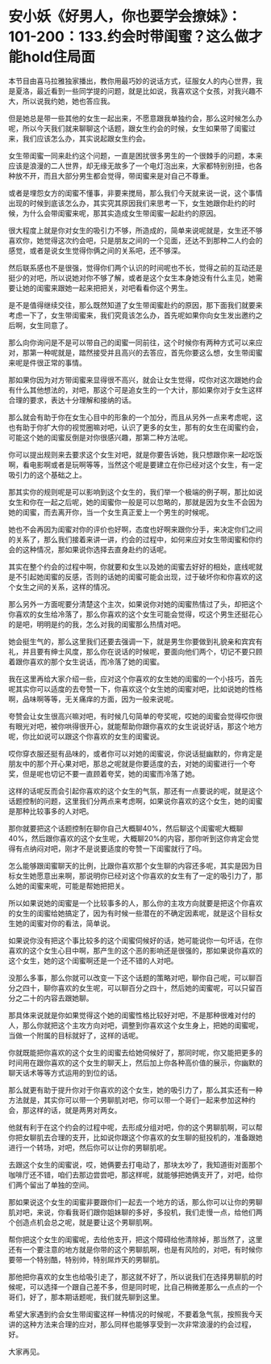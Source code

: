 # 安小妖《好男人，你也要学会撩妹》：101-200：133.约会时带闺蜜？这么做才能hold住局面

本节目由喜马拉雅独家播出，教你用最巧妙的说话方式，征服女人的内心世界，我是夏洛，最近看到一些同学提的问题，就是比如说，我喜欢这个女孩，对我兴趣不大，所以说我约她，她也答应我。

但是她总是带一些其他的女生一起出来，不愿意跟我单独约会，那么这时候怎么办呢，所以今天我们就来聊聊这个话题，跟女生约会的时候，女生如果带了闺蜜过来，我们应该怎么办，其实说起跟女生约会。

女生带闺蜜一同来赴约这个问题，一直是困扰很多男生的一个很棘手的问题，本来应该是浪漫的二人世界，却无缘无故多了一个电灯泡出来，大家都特别别扭，也各种放不开，而且大部分男生都会觉得，带闺蜜来是对自己不尊重。

或者是埋怨女方的闺蜜不懂事，非要来搅局，那么我们今天就来说一说，这个事情出现的时候到底该怎么办，其实究其原因我们来思考一下，女生她跟你赴约的时候，为什么会带闺蜜来呢，那其实造成女生带闺蜜一起赴约的原因。

很大程度上就是你对女生的吸引力不够，所造成的，简单来说呢就是，女生还不够喜欢你，她觉得这次约会吧，只是朋友之间的一个见面，还达不到那种二人约会的感觉，或者是说女生觉得你俩之间的关系吧，还不够深。

然后联系感也不是很强，觉得你们两个认识的时间呢也不长，觉得之前的互动还是挺少的对吧，所以说她对你不够了解，或者是这个女生本身她没有什么主见，她需要让她的闺蜜来跟她一起来把把关，对吧看看你这个男生。

是不是值得继续交往，那么既然知道了女生带闺蜜赴约的原因，那下面我们就要来考虑一下了，女生带闺蜜来，我们究竟该怎么办，首先呢如果你向女生发出邀约之后啊，女生同意了。

那么向你询问是不是可以带自己的闺蜜一同前往，这个时候你有两种方式可以来应对，那第一种呢就是，踏然接受并且高兴的去答应，首先你要这么想，女生带闺蜜来呢是件很正常的事情。

那如果你因为对方带闺蜜来显得很不高兴，就会让女生觉得，哎你对这次跟她约会有什么其他想法的，对吧，那这个可是追女生的一个大计，那如果你对于女生这样合理的要求，表达十分理解和接纳的话。

那么就会有助于你在女生心目中的形象的一个加分，而且从另外一点来考虑呢，这也有助于你扩大你的视觉圈嘛对吧，认识了更多的女生，那有的女生在闺蜜约会，可能这个她的闺蜜反倒是对你很感兴趣，那第二种方法呢。

你可以提出规则来去要求这个女生对吧，就是你要告诉她，我只想跟你来一起吃饭啊，看电影啊或者是玩啊等等，当然这个呢是要建立在你已经对这个女生，有一定吸引力的这个基础之上。

那其实你的规则呢是可以影响到这个女生的，我们举一个极端的例子啊，那比如说女生和你在一起之后呢，她的闺蜜你一般是可以忽略的，那就是因为女生不会因为她的闺蜜，而去离开你，当一个女生真正爱上一个男生的时候呢。

她也不会再因为闺蜜对你的评价也好啊，态度也好啊来跟你分手，来决定你们之间的关系了，那么我们接着来讲一讲，约会的过程中，如何来应对女生带闺蜜和你约会的这种情况，那如果说你选择去直身赴约的话呢。

其实在整个约会的过程中啊，你就要和女生以及她的闺蜜去好好的相处，底线呢就是不引起她闺蜜的反感，否则的话她的闺蜜可能会出现，过于破坏你和你喜欢的这个女生之间的关系，这样的情况。

那么另外一方面呢要分清楚这个主次，如果说你对她的闺蜜热情过了头，却把这个你喜欢的女生给冷落了，那么你喜欢的这个女生可能会觉得，哎这个男生还挺花心的是吧，明明是约的我，怎么对我的闺蜜那么热情对吧。

她会挺生气的，那么这里我们还要去强调一下，就是男生你要做到礼貌亲和宾宾有礼，并且要有绅士风度，那么你在说话的时候呢，要面向他们两个，切记不要只顾着跟你喜欢的那个女生说话，而冷落了她的闺蜜。

我在这里再给大家介绍一些，应对这个你喜欢的女生她的闺蜜的一个小技巧，首先呢其实你可以适度的去夸赞一下，你喜欢这个女生她的闺蜜对吧，比如说她的性格啊，品味啊等等，无关痛痒的方面，因为一般来说呢。

夸赞会让女生很高兴嘛对吧，有时候几句简单的夸奖呢，哎她的闺蜜会觉得哎你很有眼光对吧，被你哄得很开心，就能帮助你跟你喜欢的女生说说好话，那这个地方呢，你比如说可以跟这个你喜欢的女生的闺蜜说。

哎你穿衣服还挺有品味的，或者你可以对她的闺蜜说，你说话挺幽默的，你肯定是朋友中的那个开心果对吧，那总之呢就是你要适度的去，对她的闺蜜进行一个夸奖，但是呢也切记不要一直顾着夸奖，她的闺蜜而冷落了她。

这样的话呢反而会引起你喜欢的这个女生的气氛，那还有一点要说的呢，就是这个话题控制的问题，这里我们分两点来考虑啊，如果说你喜欢的这个女生，她的闺蜜是那种比较事多的人对吧。

那你就要把这个话题控制在聊你自己大概聊40%，然后聊这个闺蜜呢大概聊40%，然后跟你喜欢的这个女生呢，大概聊20%的内容，那你听到这你肯定会觉得有点纳闷对吧，刚才不是说要适度的夸赞一下闺蜜就行了吗。

怎么能够跟闺蜜聊天的比例，比跟你喜欢那个女生聊的内容还多呢，其实是因为目标女生她愿意出来啊，那说明你已经对这个你喜欢的女生有了一定的吸引力了，那么她的闺蜜来呢，可能是帮她把把关。

所以如果说她的闺蜜是一个比较事多的人，那么你的主攻方向就要是把这个你喜欢的女生的闺蜜给她搞定了，因为有时候一些潜在的不确定因素呢，就是这个目标女生她的闺蜜对你的看法，简单说。

如果说你没有把这个事比较多的这个闺蜜伺候好的话，她可能说你一句坏话，在你喜欢的这个女生心目中啊，那产生的这个恶的影响还是很强的，那如果说你喜欢的这个女生，她的这个闺蜜啊还是一个还不错的人对吧。

没那么多事，那么你就可以改变一下这个话题的策略对吧，聊你自己呢，可以聊百分之四十，聊你喜欢的女生呢，可以聊百分之四十，然后她的闺蜜呢，可以只留百分之二十的内容去跟她聊。

那具体来说就是你如果觉得这个她的闺蜜性格比较好对吧，不是那种很难对付的人，那么你就把这个主攻方向对吧，调整到你喜欢这个女生身上，把她的闺蜜呢，当做一个附属的目标就好了，这样的话呢。

你就既能把你喜欢的这个女生的闺蜜去给她伺候好了，那同时呢，你又能把更多的时间用在跟你喜欢的这个女生的聊天上，然后加上你各种高价值的展示，你幽默的聊天话术等等方式运用的到位的话。

那么就更有助于提升你对于你喜欢的这个女生，她的吸引力了，那么其实还有一种方法就是，其实你可以带一个男聊肌对吧，你可以带一个哥们一起来参加这种约会，那这样的话，就是两男对两女。

他就有利于在这个约会的过程中呢，去形成分组对吧，你的这个男聊肌啊，可以帮你把女聊肌去合理的支开，比如说你跟这个你喜欢的女生聊的挺投机的，准备跟她进行一个转场，对吧，然后你可以让你的男聊肌呢。

去跟这个女生的闺蜜说，哎，她俩要去打电动了，那块太吵了，我知道街对面那个咖啡厅还不错，咱们去那边尝尝吧，那这样呢，就能够把她俩支开了，对吧，给你们两个留出了单独的空间。

那如果说这个女生的闺蜜非要跟你们一起去一个地方的话，那么你可以让你的男聊肌对吧，来说，你看我哥们跟你姐妹聊的多好，多投机，我们走慢一点，给他们两个创造点机会总之呢，就是要让这个男聊肌啊。

帮你把这个女生的闺蜜呢，去给他支开，把这个障碍给他清除掉，那当然了，这里还有一个要注意的地方就是你带的这个男聊肌啊，也是有风险的，对吧，有时候你要带一个特别酷，特别帅，特别屌炸天的男聊肌。

那他把你喜欢的女生也给吸引走了，那这就不好了，所以说我们在选择男聊肌的时候呢，可以选择一个跟自己差不多，但是同时呢，比自己稍微差那么一点点的一个哥们，好了，那本期话题呢，我们就先聊到这里。

希望大家遇到约会女生带闺蜜这样一种情况的时候呢，不要着急气氛，按照我今天讲的这种方法来合理的应对，那么同样也能够享受到一次非常浪漫的约会过程，好。

大家再见。